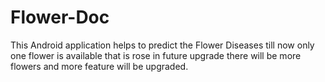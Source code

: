 # Flower-Doc
This Android application helps to predict the Flower Diseases till now only one flower is available that is rose in future upgrade there will be  more flowers and more feature will be upgraded.
